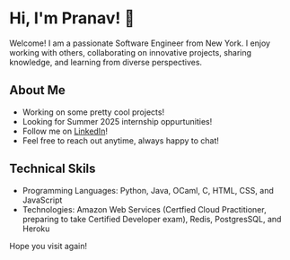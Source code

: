 # Hi, I'm Pranav! 👋

Welcome! I am a passionate Software Engineer from New York. I enjoy working with others, collaborating on innovative projects, sharing knowledge, and learning from diverse perspectives.

## About Me

- Working on some pretty cool projects!
- Looking for Summer 2025 internship oppurtunities!
- Follow me on [LinkedIn](https://www.linkedin.com/in/pranav-jothivel/)!
- Feel free to reach out anytime, always happy to chat!

## Technical Skils

- Programming Languages: Python, Java, OCaml, C, HTML, CSS, and JavaScript
- Technologies: Amazon Web Services (Certfied Cloud Practitioner, preparing to take Certified Developer exam), Redis, PostgresSQL, and Heroku

Hope you visit again!

<!-- <br>
<br>

![Pranav's GitHub stats](https://github-readme-stats.vercel.app/api?username=pranavjothivel) -->
